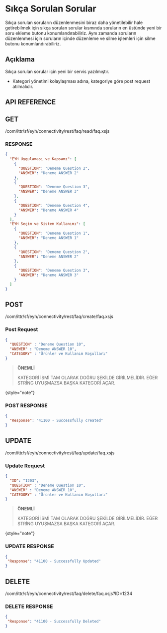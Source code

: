 # Sıkça Sorulan Sorular  

Sıkça sorulan soruların düzenlenmesini biraz daha yönetilebilir hale getirebilmek için sıkça sorulan sorular kısmında soruların en üstünde yeni bir soru ekleme butonu konumlandırabiliriz. Aynı zamanda soruların düzenlenmesi için soruların içinde düzenleme ve silme işlemleri için silme butonu konumlandırabiliriz.

## Açıklama
Sıkça sorulan sorular için yeni bir servis yazılmıştır.
- Kategori yönetimi kolaylaşması adına, kategoriye göre post request atılmalıdır.

## API REFERENCE

## GET
<tabs>
    <tab title="API URL">
        <code-block lang="plain text">/com/ittr/sf/eyh/connectivity/rest/faq/read/faq.xsjs</code-block>
    </tab>
</tabs>

### RESPONSE
```json
{
  "EYH Uygulaması ve Kapsamı": [
    {
      "QUESTION": "Deneme Question 2",
      "ANSWER": "Deneme ANSWER 2"
    },
    {
      "QUESTION": "Deneme Question 3",
      "ANSWER": "Deneme ANSWER 3"
    },
    {
      "QUESTION": "Deneme Question 4",
      "ANSWER": "Deneme ANSWER 4"
    }
  ],
  "EYH Seçim ve Sistem Kullanımı": [
    {
      "QUESTION": "Deneme Question 1",
      "ANSWER": "Deneme ANSWER 1"
    },
    {
      "QUESTION": "Deneme Question 2",
      "ANSWER": "Deneme ANSWER 2"
    },
    {
      "QUESTION": "Deneme Question 3",
      "ANSWER": "Deneme ANSWER 3"
    }
  ]
}
```

## POST
<tabs>
    <tab title="API URL">
        <code-block lang="plain text">/com/ittr/sf/eyh/connectivity/rest/faq/create/faq.xsjs</code-block>
    </tab>
</tabs>

### Post Request

```json
{
  "QUESTION" : "Deneme Question 10",
  "ANSWER" : "Deneme ANSWER 10",
  "CATEGORY" : "Ürünler ve Kullanım Koşulları"
}
```
> **ÖNEMLİ**
>
> KATEGORİ İSMİ TAM OLARAK DOĞRU ŞEKİLDE GİRİLMELİDİR. EĞER STRİNG UYUŞMAZSA BAŞKA KATEGORİ AÇAR.
>
{style="note"}

### POST RESPONSE


```json
{
  "Response": "41100 - Successfully created"
}
```
## UPDATE
<tabs>
    <tab title="API URL">
        <code-block lang="plain text">/com/ittr/sf/eyh/connectivity/rest/faq/update/faq.xsjs</code-block>
    </tab>
</tabs>

### Update Request

```json
{
  "ID": "1203",
  "QUESTION" : "Deneme Question 10",
  "ANSWER" : "Deneme ANSWER 10",
  "CATEGORY" : "Ürünler ve Kullanım Koşulları"
}
```
> **ÖNEMLİ**
>
> KATEGORİ İSMİ TAM OLARAK DOĞRU ŞEKİLDE GİRİLMELİDİR. EĞER STRİNG UYUŞMAZSA BAŞKA KATEGORİ AÇAR.
>
{style="note"}

### UPDATE RESPONSE


```json
{
 "Response": "41100 - Successfully Updated"
}
```
## DELETE
<tabs>
    <tab title="API URL">
        <code-block lang="plain text">/com/ittr/sf/eyh/connectivity/rest/faq/delete/faq.xsjs?ID=1234</code-block>
    </tab>
</tabs>

### DELETE RESPONSE

```json
{
 "Response": "41100 - Successfully Deleted"
}
```



